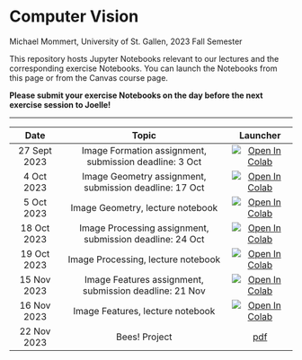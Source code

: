 # Computer Vision

Michael Mommert, University of St. Gallen, 2023 Fall Semester

This repository hosts Jupyter Notebooks relevant to our lectures and the corresponding exercise Notebooks. You can launch the Notebooks from this page or from the Canvas course page.

**Please submit your exercise Notebooks on the day before the next exercise session to Joelle!**


---



| Date                      |  Topic                     | Launcher | 
|:-------------------------:|:--------------------------:|:--------:|
| 27 Sept 2023              | Image Formation assignment, submission deadline: 3 Oct  |  [![Open In Colab](https://colab.research.google.com/assets/colab-badge.svg)](https://colab.research.google.com/github/HSG-AIML-Teaching/computervision/blob/main/assignments/01_image_formation/lab_1.ipynb)    |  
| 4 Oct 2023              | Image Geometry assignment, submission deadline: 17 Oct  |  [![Open In Colab](https://colab.research.google.com/assets/colab-badge.svg)](https://colab.research.google.com/github/HSG-AIML-Teaching/computervision/blob/main/assignments/02_image_geometry/lab_2.ipynb)    |  
| 5 Oct 2023              | Image Geometry, lecture notebook |  [![Open In Colab](https://colab.research.google.com/assets/colab-badge.svg)](https://colab.research.google.com/github/HSG-AIML-Teaching/computervision/blob/main/lectures/03_image_geometry/homographies.ipynb)    |  
| 18 Oct 2023              | Image Processing assignment, submission deadline: 24 Oct |  [![Open In Colab](https://colab.research.google.com/assets/colab-badge.svg)](https://colab.research.google.com/github/HSG-AIML-Teaching/computervision/blob/main/assignments/03_image_processing/lab_3.ipynb)    |  
| 19 Oct 2023              | Image Processing, lecture notebook |  [![Open In Colab](https://colab.research.google.com/assets/colab-badge.svg)](https://colab.research.google.com/github/HSG-AIML-Teaching/computervision/blob/main/lectures/04_image_processing/04_image_processing.ipynb)    |  
| 15 Nov 2023              | Image Features assignment, submission deadline: 21 Nov |  [![Open In Colab](https://colab.research.google.com/assets/colab-badge.svg)](https://colab.research.google.com/github/HSG-AIML-Teaching/computervision/blob/main/assignments/04_image_features/lab_4.ipynb)    |
| 16 Nov 2023              | Image Features, lecture notebook |  [![Open In Colab](https://colab.research.google.com/assets/colab-badge.svg)](https://colab.research.google.com/github/HSG-AIML-Teaching/computervision/blob/main/lectures/05_image_features/05_image_features.ipynb)    |
| 22 Nov 2023              | Bees! Project |  [pdf](https://raw.githubusercontent.com/HSG-AIML-Teaching/computervision/main/assignments/bees/CV_project.pdf)    |